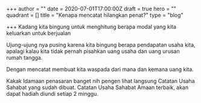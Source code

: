 +++
author = ""
date = 2020-07-01T17:00:00Z
draft = true
hero = ""
quadrant = []
title = "Kenapa mencatat hilangkan penat?"
type = "blog"

+++
Kadang kita bingung untuk menghitung berapa modal yang kita keluarkan untuk berjualan

Ujung-ujung nya pusing karena kita bingung berapa pendapatan usaha kita, apalagi kalau kita tidak pernah pisahkan uang usaha dan uang urusan rumah tangga.

Dengan mencatat membuat kita waspada dari mana dan kemana uang kita.

Kakak Idamaan penasaran banget nih pengen lihat langsung Catatan Usaha Sahabat yang sudah dibuat. Catatan Usaha Sahabat Amaan terbaik, akan dapat hadiah diundi setiap 2 minggu.